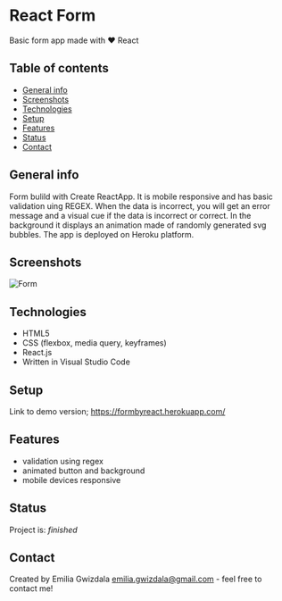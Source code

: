 # React Form
Basic form app made with ♥ React 

## Table of contents
* [General info](#general-info)
* [Screenshots](#screenshots)
* [Technologies](#technologies)
* [Setup](#setup)
* [Features](#features)
* [Status](#status)
* [Contact](#contact)

## General info
Form bulild with Create ReactApp. It is mobile responsive and has basic validation uing REGEX. When the data is incorrect, you will get an error message and a visual cue if the data is incorrect or correct. In the background it displays an animation made of randomly generated svg bubbles. The app is deployed on Heroku platform.

## Screenshots
![Form](./form.png)

## Technologies
* HTML5
* CSS (flexbox, media query, keyframes)
* React.js
* Written in Visual Studio Code

## Setup
Link to demo version;
https://formbyreact.herokuapp.com/

## Features
* validation using regex
* animated button and background
* mobile devices responsive

## Status
Project is: _finished_

## Contact
Created by Emilia Gwizdala emilia.gwizdala@gmail.com - feel free to contact me!
